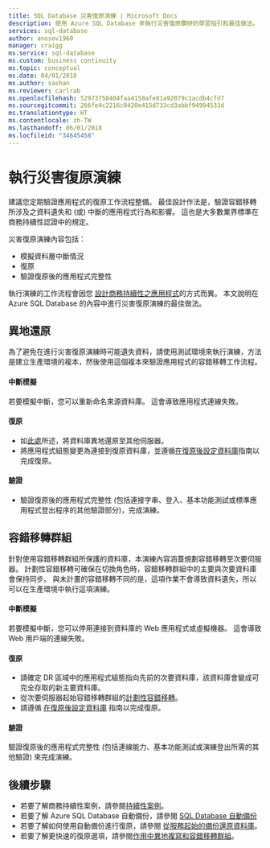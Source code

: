 ```yaml
---
title: SQL Database 災害復原演練 | Microsoft Docs
description: 使用 Azure SQL Database 來執行災害復原鑽研的學習指引和最佳做法。
services: sql-database
author: anosov1960
manager: craigg
ms.service: sql-database
ms.custom: business continuity
ms.topic: conceptual
ms.date: 04/01/2018
ms.author: sashan
ms.reviewer: carlrab
ms.openlocfilehash: 52973758404faa4158afe81a92079c1acdb4cfd7
ms.sourcegitcommit: 266fe4c2216c0420e415d733cd3abbf94994533d
ms.translationtype: HT
ms.contentlocale: zh-TW
ms.lasthandoff: 06/01/2018
ms.locfileid: "34645458"
---
```

# <a name="performing-disaster-recovery-drill"></a>執行災害復原演練
建議您定期驗證應用程式的復原工作流程整備。 最佳設計作法是，驗證容錯移轉所涉及之資料遺失和 (或) 中斷的應用程式行為和影響。 這也是大多數業界標準在商務持續性認證中的規定。

災害復原演練內容包括：

* 模擬資料層中斷情況
* 復原
* 驗證復原後的應用程式完整性

執行演練的工作流程會因您 [設計商務持續性之應用程式](sql-database-business-continuity.md)的方式而異。 本文說明在 Azure SQL Database 的內容中進行災害復原演練的最佳做法。

## <a name="geo-restore"></a>異地還原
為了避免在進行災害復原演練時可能遺失資料，請使用測試環境來執行演練，方法是建立生產環境的複本，然後使用這個複本來驗證應用程式的容錯移轉工作流程。

#### <a name="outage-simulation"></a>中斷模擬
若要模擬中斷，您可以重新命名來源資料庫。 這會導致應用程式連線失敗。

#### <a name="recovery"></a>復原
* 如[此處](sql-database-disaster-recovery.md)所述，將資料庫異地還原至其他伺服器。
* 將應用程式組態變更為連接到復原資料庫，並遵循[在復原後設定資料庫](sql-database-disaster-recovery.md)指南以完成復原。

#### <a name="validation"></a>驗證
* 驗證復原後的應用程式完整性 (包括連接字串、登入、基本功能測試或標準應用程式登出程序的其他驗證部分)，完成演練。

## <a name="failover-groups"></a>容錯移轉群組
針對使用容錯移轉群組所保護的資料庫，本演練內容涵蓋規劃容錯移轉至次要伺服器。 計劃性容錯移轉可確保在切換角色時，容錯移轉群組中的主要與次要資料庫會保持同步。 與未計畫的容錯移轉不同的是，這項作業不會導致資料遺失，所以可以在生產環境中執行這項演練。

#### <a name="outage-simulation"></a>中斷模擬
若要模擬中斷，您可以停用連接到資料庫的 Web 應用程式或虛擬機器。 這會導致 Web 用戶端的連線失敗。

#### <a name="recovery"></a>復原
* 請確定 DR 區域中的應用程式組態指向先前的次要資料庫，該資料庫會變成可完全存取的新主要資料庫。
* 從次要伺服器起始容錯移轉群組的[計劃性容錯移轉](scripts/sql-database-setup-geodr-and-failover-database-powershell.md)。
* 請遵循 [在復原後設定資料庫](sql-database-disaster-recovery.md) 指南以完成復原。

#### <a name="validation"></a>驗證
驗證復原後的應用程式完整性 (包括連線能力、基本功能測試或演練登出所需的其他驗證) 來完成演練。

## <a name="next-steps"></a>後續步驟
* 若要了解商務持續性案例，請參閱[持續性案例](sql-database-business-continuity.md)。
* 若要了解 Azure SQL Database 自動備份，請參閱 [SQL Database 自動備份](sql-database-automated-backups.md)
* 若要了解如何使用自動備份進行復原，請參閱 [從服務起始的備份還原資料庫](sql-database-recovery-using-backups.md)。
* 若要了解更快速的復原選項，請參閱[作用中異地複寫和容錯移轉群組](sql-database-geo-replication-overview.md)。  
